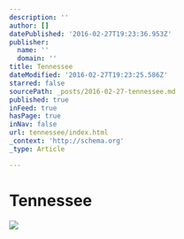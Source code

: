 ```yaml
---
description: ''
author: []
datePublished: '2016-02-27T19:23:36.953Z'
publisher:
  name: ''
  domain: ''
title: Tennessee
dateModified: '2016-02-27T19:23:25.586Z'
starred: false
sourcePath: _posts/2016-02-27-tennessee.md
published: true
inFeed: true
hasPage: true
inNav: false
url: tennessee/index.html
_context: 'http://schema.org'
_type: Article

---
```

# Tennessee
![](https://the-grid-user-content.s3-us-west-2.amazonaws.com/fbd4b171-396a-4e66-995a-ccc8947f0bfd.png)
